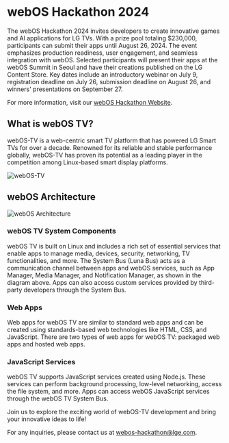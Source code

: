# webOS Hackathon 2024

The webOS Hackathon 2024 invites developers to create innovative games and AI applications for LG TVs. With a prize pool totaling $230,000, participants can submit their apps until August 26, 2024. The event emphasizes production readiness, user engagement, and seamless integration with webOS. Selected participants will present their apps at the webOS Summit in Seoul and have their creations published on the LG Content Store. Key dates include an introductory webinar on July 9, registration deadline on July 26, submission deadline on August 26, and winners' presentations on September 27.

For more information, visit our [webOS Hackathon Website](http://weboshackathon.lge.com).

## What is webOS TV?

webOS-TV is a web-centric smart TV platform that has powered LG Smart TVs for over a decade. Renowned for its reliable and stable performance globally, webOS-TV has proven its potential as a leading player in the competition among Linux-based smart display platforms.

![webOS-TV](https://github.com/youngheoncho/webos-hackathon/assets/111717000/87b55e8a-f9bc-42c9-b0c9-ef00817c33f3)

## webOS Architecture

![webOS Architecture](https://github.com/youngheoncho/webos-hackathon/assets/111717000/88f9c8f2-1c53-4cfc-9056-2ce268063b4f)

### webOS TV System Components

webOS TV is built on Linux and includes a rich set of essential services that enable apps to manage media, devices, security, networking, TV functionalities, and more. The System Bus (Luna Bus) acts as a communication channel between apps and webOS services, such as App Manager, Media Manager, and Notification Manager, as shown in the diagram above. Apps can also access custom services provided by third-party developers through the System Bus.

### Web Apps

Web apps for webOS TV are similar to standard web apps and can be created using standards-based web technologies like HTML, CSS, and JavaScript. There are two types of web apps for webOS TV: packaged web apps and hosted web apps.

### JavaScript Services

webOS TV supports JavaScript services created using Node.js. These services can perform background processing, low-level networking, access the file system, and more. Apps can access webOS JavaScript services through the webOS TV System Bus.

Join us to explore the exciting world of webOS-TV development and bring your innovative ideas to life!

For any inquiries, please contact us at [webos-hackathon@lge.com](mailto:webos-hackathon@lge.com).
